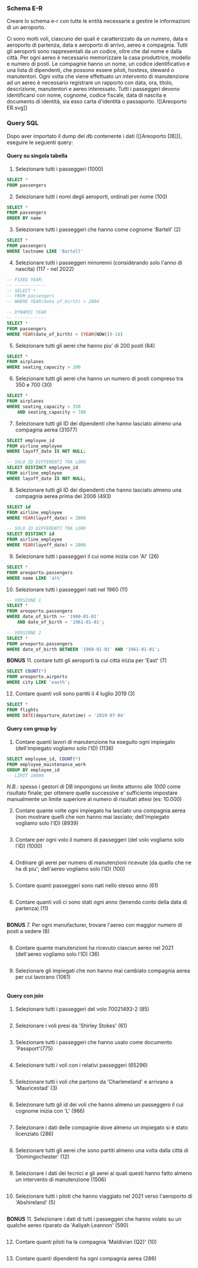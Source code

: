 ### Schema E-R
Creare lo schema e-r con tutte le entità necessarie a gestire le informazioni di un aeroporto.

Ci sono molti voli, ciascuno dei quali è caratterizzato da un numero, data e aeroporto di partenza, data e aeroporto di arrivo, aereo e compagnia.
Tutti gli aeroporti sono rappresentati da un codice, oltre che dal nome e dalla città.
Per ogni aereo è necessario memorizzare la casa produttrice, modello e numero di posti.
Le compagnie hanno un nome, un codice identificativo e una lista di dipendenti, che possono essere piloti, hostess, steward o manutentori.
Ogni volta che viene effettuato un intervento di manutenzione ad un aereo è necessario registrare un rapporto con data, ora, titolo, descrizione, manutentori e aereo interessato.
Tutti i passeggeri devono identificarsi con nome, cognome, codice fiscale, data di nascita e documento di identità, sia esso carta d'identità o passaporto.
![[Areoporto ER.svg]]

### Query SQL
Dopo aver importato il dump del db contenente i dati ([[Areoporto DB]]), eseguire le seguenti query:
#### Query su singola tabella
1. Selezionare tutti i passeggeri (1000)
```sql
SELECT *
FROM passengers
```

2. Selezionare tutti i nomi degli aeroporti, ordinati per nome (100)
```sql
SELECT *
FROM passengers
ORDER BY name
```
3. Selezionare tutti i passeggeri che hanno come cognome 'Bartell' (2)
```sql
SELECT *
FROM passengers
WHERE lastname LIKE 'Bartell'
```

4. Selezionare tutti i passeggeri minorenni (considerando solo l'anno di nascita) (117 - nel 2022)
```sql
-- FIXED YEAR:
-- ------------
-- SELECT *
-- FROM passengers
-- WHERE YEAR(date_of_birth) > 2004

-- DYNAMIC YEAR
-- ------------
SELECT * 
FROM passengers
WHERE YEAR(date_of_birth) > (YEAR(NOW())-18)
```

5. Selezionare tutti gli aerei che hanno piu' di 200 posti (84)
```sql
SELECT *
FROM airplanes
WHERE seating_capacity > 200
```

6. Selezionare tutti gli aerei che hanno un numero di posti compreso tra 350 e 700 (30)
```sql
SELECT *
FROM airplanes
WHERE seating_capacity > 350
	AND seating_capacity < 700
```

7. Selezionare tutti gli ID dei dipendenti che hanno lasciato almeno una compagnia aerea (31077)
```sql
SELECT employee_id
FROM airline_employee
WHERE layoff_date IS NOT NULL;

-- SOLO ID DIFFERENTI TRA LORO
SELECT DISTINCT employee_id
FROM airline_employee
WHERE layoff_date IS NOT NULL;
```

8. Selezionare tutti gli ID dei dipendenti che hanno lasciato almeno una compagnia aerea prima del 2006 (493)
```sql
SELECT id
FROM airline_employee
WHERE YEAR(layoff_date) < 2006

-- SOLO ID DIFFERENTI TRA LORO
SELECT DISTINCT id
FROM airline_employee
WHERE YEAR(layoff_date) < 2006
```

9. Selezionare tutti i passeggeri il cui nome inizia con 'Al' (26)
```sql
SELECT * 
FROM areoporto.passengers
WHERE name LIKE 'al%'
```

10. Selezionare tutti i passeggeri nati nel 1960 (11)
```sql
-- VERSIONE 1
SELECT * 
FROM areoporto.passengers
WHERE date_of_birth >= '1960-01-01'
	AND date_of_birth < '1961-01-01';

-- VERSIONE 2
SELECT * 
FROM areoporto.passengers
WHERE date_of_birth BETWEEN '1960-01-01' AND '1961-01-01';
```

**BONUS** 
11. contare tutti gli aeroporti la cui città inizia per 'East' (7)
```sql
SELECT COUNT(*)
FROM areoporto.airports
WHERE city LIKE 'east%';
```

12. Contare quanti voli sono partiti il 4 luglio 2019 (3)
```sql
SELECT * 
FROM flights
WHERE DATE(departure_datetime) = '2019-07-04'
```

#### Query con group by
1. Contare quanti lavori di manutenzione ha eseguito ogni impiegato (dell'impiegato vogliamo solo l'ID) (1136)
```sql
SELECT employee_id, COUNT(*)
FROM employee_maintenance_work
GROUP BY employee_id
-- LIMIT 10000
```
*N.B.*: spesso i gestori di DB impongono un limite attorno alle *1000* come risultato finale; per ottenere quelle successive e' sufficiente impostare manualmente un limite superiore al numero di risultati attesi (es: 10.000)

2. Contare quante volte ogni impiegato ha lasciato una compagnia aerea (non mostrare quelli che non hanno mai lasciato; dell'impiegato vogliamo solo l'ID) (8939)
```sql

```

3. Contare per ogni volo il numero di passeggeri (del volo vogliamo solo l'ID) (1000)
```sql

```

4. Ordinare gli aerei per numero di manutenzioni ricevute (da quello che ne ha di piu'; dell'aereo vogliamo solo l'ID) (100)
```sql

```

5. Contare quanti passeggeri sono nati nello stesso anno (61)
```sql

```

6. Contare quanti voli ci sono stati ogni anno (tenendo conto della data di partenza) (11)
```sql

```

**BONUS** 
7. Per ogni manufacturer, trovare l'aereo con maggior numero di posti a sedere (8)
```sql

```

8. Contare quante manutenzioni ha ricevuto ciascun aereo nel 2021 (dell'aereo vogliamo solo l'ID) (36)
```sql

```

9. Selezionare gli impiegati che non hanno mai cambiato compagnia aerea per cui lavorano (1061)
```sql

```

#### Query con join
1. Selezionare tutti i passeggeri del volo 70021493-2 (85)
```sql

```

2. Selezionare i voli presi da 'Shirley Stokes' (61)
```sql

```

3. Selezionare tutti i passeggeri che hanno usato come documento 
'Passport'(775)
```sql

```

4. Selezionare tutti i voli con i relativi passeggeri (65296)
```sql

```

5. Selezionare tutti i voli che partono da 'Charleneland' e arrivano a 'Mauricestad' (3)
```sql

```

6. Selezionare tutti gli id dei voli che hanno almeno un passeggero il cui cognome inizia con 'L' (966)
```sql

```

7. Selezionare i dati delle compagnie dove almeno un impiegato si è stato licenziato (286)
```sql

```

8. Selezionare tutti gli aerei che sono partiti almeno una volta dalla città di 'Domingochester' (12)
```sql

```

9. Selezionare i dati dei tecnici e gli aerei ai quali questi hanno fatto almeno un intervento di manutenzione (1506)
```sql

```

10. Selezionare tutti i piloti che hanno viaggiato nel 2021 verso l'aeroporto di 'Abshireland' (5)
```sql

```

**BONUS** 
11. Selezionare i dati di tutti i passeggeri che hanno volato su un qualche aereo riparato da 'Aaliyah Leannon' (590)
```sql

```

12. Contare quanti piloti ha la compagnia 'Maldivian (Q2)' (10)
```sql

```

13. Contare quanti dipendenti ha ogni compagnia aerea (286)
```sql

```

